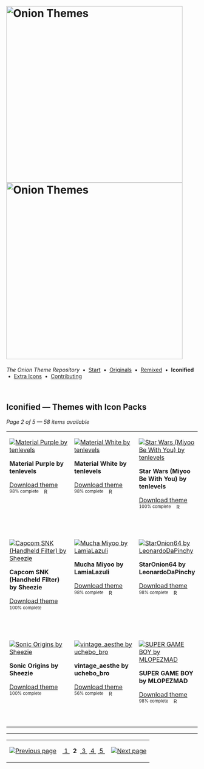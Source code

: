 <!--




















=================================================================================
---------------------------------------------------------------------------------

██████╗  ██████╗     ███╗   ██╗ ██████╗ ████████╗    ███████╗██████╗ ██╗████████╗
██╔══██╗██╔═══██╗    ████╗  ██║██╔═══██╗╚══██╔══╝    ██╔════╝██╔══██╗██║╚══██╔══╝
██║  ██║██║   ██║    ██╔██╗ ██║██║   ██║   ██║       █████╗  ██║  ██║██║   ██║   
██║  ██║██║   ██║    ██║╚██╗██║██║   ██║   ██║       ██╔══╝  ██║  ██║██║   ██║   
██████╔╝╚██████╔╝    ██║ ╚████║╚██████╔╝   ██║       ███████╗██████╔╝██║   ██║   
╚═════╝  ╚═════╝     ╚═╝  ╚═══╝ ╚═════╝    ╚═╝       ╚══════╝╚═════╝ ╚═╝   ╚═╝   

---------------------------------------------------------------------------------
=================================================================================

                  Note: This file was automatically generated.

            Run `python .github/generate.py` to regenerate the pages.




















-->
<p>&nbsp;</p>

# <img alt="Onion Themes" src="https://user-images.githubusercontent.com/44569252/179506709-0db2a8f5-3074-477c-81c4-719f281ddccc.png#gh-dark-mode-only" width="464px"><img alt="Onion Themes" src="https://user-images.githubusercontent.com/44569252/179506712-d5a1a916-7270-4902-aa55-5d93f7ee0f6e.png#gh-light-mode-only" width="464px">

*The Onion Theme Repository* &nbsp;•&nbsp; [Start](../../README.md) &nbsp;• &nbsp;[Originals](../custom/index.md) &nbsp;• &nbsp;[Remixed](../remixed/index.md) &nbsp;• &nbsp;**Iconified** &nbsp;• &nbsp;[Extra&nbsp;Icons](../icons_standalone/index.md) &nbsp;• &nbsp;[Contributing](../../CONTRIBUTING.md)

<p>&nbsp;</p>


## Iconified — Themes with Icon Packs

*Page 2 of 5 — 58 items available*
<table align=center><tr>


<td valign="top" width="25.00%">

[![Material Purple by tenlevels](../../themes/Material%20%286-pack%29%20by%20tenlevels/Material%20Purple%20by%20tenlevels/icons/preview.png)](https://onionui.github.io/iconpack_preview.html#Material%20Purple%20by%20tenlevels,Material%20Purple%20by%20tenlevels:themes/Material%20%286-pack%29%20by%20tenlevels/Material%20Purple%20by%20tenlevels/icons "Click to see the full icon pack preview page")

**Material Purple by tenlevels**

[Download theme](https://raw.githubusercontent.com/OnionUI/Themes/main/release/Material%20%286-pack%29%20by%20tenlevels.zip "Material (6-pack) by tenlevels") <sub><sup>&nbsp;&nbsp; 98%&nbsp;complete</sup> &nbsp;&nbsp; <a href="/themes/Material%20%286-pack%29%20by%20tenlevels/Material%20Purple%20by%20tenlevels/README.md"><img src="https://user-images.githubusercontent.com/44569252/215358455-b6a1348b-8161-40d6-9cc1-cc31720377c4.png" height="16" title="README"></a> &nbsp;&nbsp; </sub>

&nbsp;&nbsp;&nbsp;&nbsp;&nbsp;&nbsp;&nbsp;&nbsp;&nbsp;&nbsp;&nbsp;&nbsp;&nbsp;&nbsp;&nbsp;&nbsp;&nbsp;&nbsp;&nbsp;&nbsp;&nbsp;&nbsp;&nbsp;&nbsp;&nbsp;&nbsp;&nbsp;&nbsp;&nbsp;&nbsp;&nbsp;&nbsp;&nbsp;&nbsp;&nbsp;&nbsp;<br/></td>


<td valign="top" width="25.00%">

[![Material White by tenlevels](../../themes/Material%20%286-pack%29%20by%20tenlevels/Material%20White%20by%20tenlevels/icons/preview.png)](https://onionui.github.io/iconpack_preview.html#Material%20White%20by%20tenlevels,Material%20White%20by%20tenlevels:themes/Material%20%286-pack%29%20by%20tenlevels/Material%20White%20by%20tenlevels/icons "Click to see the full icon pack preview page")

**Material White by tenlevels**

[Download theme](https://raw.githubusercontent.com/OnionUI/Themes/main/release/Material%20%286-pack%29%20by%20tenlevels.zip "Material (6-pack) by tenlevels") <sub><sup>&nbsp;&nbsp; 98%&nbsp;complete</sup> &nbsp;&nbsp; <a href="/themes/Material%20%286-pack%29%20by%20tenlevels/Material%20White%20by%20tenlevels/README.md"><img src="https://user-images.githubusercontent.com/44569252/215358455-b6a1348b-8161-40d6-9cc1-cc31720377c4.png" height="16" title="README"></a> &nbsp;&nbsp; </sub>

&nbsp;&nbsp;&nbsp;&nbsp;&nbsp;&nbsp;&nbsp;&nbsp;&nbsp;&nbsp;&nbsp;&nbsp;&nbsp;&nbsp;&nbsp;&nbsp;&nbsp;&nbsp;&nbsp;&nbsp;&nbsp;&nbsp;&nbsp;&nbsp;&nbsp;&nbsp;&nbsp;&nbsp;&nbsp;&nbsp;&nbsp;&nbsp;&nbsp;&nbsp;&nbsp;&nbsp;<br/></td>


<td valign="top" width="25.00%">

[![Star Wars (Miyoo Be With You) by tenlevels](../../themes/Star%20Wars%20%28Miyoo%20Be%20With%20You%29%20by%20tenlevels/icons/preview.png)](https://onionui.github.io/iconpack_preview.html#Star%20Wars%20%28Miyoo%20Be%20With%20You%29%20by%20tenlevels,Star%20Wars%20%28Miyoo%20Be%20With%20You%29%20by%20tenlevels:themes/Star%20Wars%20%28Miyoo%20Be%20With%20You%29%20by%20tenlevels/icons "Click to see the full icon pack preview page")

**Star Wars (Miyoo Be With You) by tenlevels**

[Download theme](https://raw.githubusercontent.com/OnionUI/Themes/main/release/Star%20Wars%20%28Miyoo%20Be%20With%20You%29%20by%20tenlevels.zip "Star Wars (Miyoo Be With You) by tenlevels") <sub><sup>&nbsp;&nbsp; 100%&nbsp;complete</sup> &nbsp;&nbsp; <a href="/themes/Star%20Wars%20%28Miyoo%20Be%20With%20You%29%20by%20tenlevels/README.md"><img src="https://user-images.githubusercontent.com/44569252/215358455-b6a1348b-8161-40d6-9cc1-cc31720377c4.png" height="16" title="README"></a> &nbsp;&nbsp; </sub>

&nbsp;&nbsp;&nbsp;&nbsp;&nbsp;&nbsp;&nbsp;&nbsp;&nbsp;&nbsp;&nbsp;&nbsp;&nbsp;&nbsp;&nbsp;&nbsp;&nbsp;&nbsp;&nbsp;&nbsp;&nbsp;&nbsp;&nbsp;&nbsp;&nbsp;&nbsp;&nbsp;&nbsp;&nbsp;&nbsp;&nbsp;&nbsp;&nbsp;&nbsp;&nbsp;&nbsp;<br/></td>


<td valign="top" width="25.00%">

[![sONIONc by tenlevels](../../themes/sONIONc%20by%20tenlevels/icons/preview.png)](https://onionui.github.io/iconpack_preview.html#sONIONc%20by%20tenlevels,sONIONc%20by%20tenlevels:themes/sONIONc%20by%20tenlevels/icons "Click to see the full icon pack preview page")

**sONIONc by tenlevels**

[Download theme](https://raw.githubusercontent.com/OnionUI/Themes/main/release/sONIONc%20by%20tenlevels.zip "sONIONc by tenlevels") <sub><sup>&nbsp;&nbsp; 100%&nbsp;complete</sup> &nbsp;&nbsp; </sub>

&nbsp;&nbsp;&nbsp;&nbsp;&nbsp;&nbsp;&nbsp;&nbsp;&nbsp;&nbsp;&nbsp;&nbsp;&nbsp;&nbsp;&nbsp;&nbsp;&nbsp;&nbsp;&nbsp;&nbsp;&nbsp;&nbsp;&nbsp;&nbsp;&nbsp;&nbsp;&nbsp;&nbsp;&nbsp;&nbsp;&nbsp;&nbsp;&nbsp;&nbsp;&nbsp;&nbsp;<br/></td>

</tr><tr>

<td valign="top" width="25.00%">

[![Capcom SNK (Handheld Filter) by Sheezie](../../themes/Capcom%20SNK%20%28Handheld%20Filter%29%20by%20Sheezie/icons/preview.png)](https://onionui.github.io/iconpack_preview.html#Capcom%20SNK%20%28Handheld%20Filter%29%20by%20Sheezie,Capcom%20SNK%20%28Handheld%20Filter%29%20by%20Sheezie:themes/Capcom%20SNK%20%28Handheld%20Filter%29%20by%20Sheezie/icons "Click to see the full icon pack preview page")

**Capcom SNK (Handheld Filter) by Sheezie**

[Download theme](https://raw.githubusercontent.com/OnionUI/Themes/main/release/Capcom%20SNK%20%28Handheld%20Filter%29%20by%20Sheezie.zip "Capcom SNK (Handheld Filter) by Sheezie") <sub><sup>&nbsp;&nbsp; 100%&nbsp;complete</sup> &nbsp;&nbsp; </sub>

<br/></td>


<td valign="top" width="25.00%">

[![Mucha Miyoo by LamiaLazuli](../../themes/Mucha%20Miyoo%20by%20LamiaLazuli/icons/preview.png)](https://onionui.github.io/iconpack_preview.html#Mucha%20Miyoo%20by%20LamiaLazuli,Mucha%20Miyoo%20by%20LamiaLazuli:themes/Mucha%20Miyoo%20by%20LamiaLazuli/icons "Click to see the full icon pack preview page")

**Mucha Miyoo by LamiaLazuli**

[Download theme](https://raw.githubusercontent.com/OnionUI/Themes/main/release/Mucha%20Miyoo%20by%20LamiaLazuli.zip "Mucha Miyoo by LamiaLazuli") <sub><sup>&nbsp;&nbsp; 98%&nbsp;complete</sup> &nbsp;&nbsp; <a href="/themes/Mucha%20Miyoo%20by%20LamiaLazuli/readme.md"><img src="https://user-images.githubusercontent.com/44569252/215358455-b6a1348b-8161-40d6-9cc1-cc31720377c4.png" height="16" title="README"></a> &nbsp;&nbsp; </sub>

<br/></td>


<td valign="top" width="25.00%">

[![StarOnion64 by LeonardoDaPinchy](../../themes/StarOnion64%20by%20LeonardoDaPinchy/icons/preview.png)](https://onionui.github.io/iconpack_preview.html#StarOnion64%20by%20LeonardoDaPinchy,StarOnion64%20by%20LeonardoDaPinchy:themes/StarOnion64%20by%20LeonardoDaPinchy/icons "Click to see the full icon pack preview page")

**StarOnion64 by LeonardoDaPinchy**

[Download theme](https://raw.githubusercontent.com/OnionUI/Themes/main/release/StarOnion64%20by%20LeonardoDaPinchy.zip "StarOnion64 by LeonardoDaPinchy") <sub><sup>&nbsp;&nbsp; 98%&nbsp;complete</sup> &nbsp;&nbsp; <a href="/themes/StarOnion64%20by%20LeonardoDaPinchy/README.txt"><img src="https://user-images.githubusercontent.com/44569252/215358455-b6a1348b-8161-40d6-9cc1-cc31720377c4.png" height="16" title="README"></a> &nbsp;&nbsp; </sub>

<br/></td>


<td valign="top" width="25.00%">

[![NES by MLOPEZMAD](../../themes/NES%20by%20MLOPEZMAD/icons/preview.png)](https://onionui.github.io/iconpack_preview.html#NES%20by%20MLOPEZMAD,NES%20by%20MLOPEZMAD:themes/NES%20by%20MLOPEZMAD/icons "Click to see the full icon pack preview page")

**NES by MLOPEZMAD**

[Download theme](https://raw.githubusercontent.com/OnionUI/Themes/main/release/NES%20by%20MLOPEZMAD.zip "NES by MLOPEZMAD") <sub><sup>&nbsp;&nbsp; 91%&nbsp;complete</sup> &nbsp;&nbsp; <a href="/themes/NES%20by%20MLOPEZMAD/readme.md"><img src="https://user-images.githubusercontent.com/44569252/215358455-b6a1348b-8161-40d6-9cc1-cc31720377c4.png" height="16" title="README"></a> &nbsp;&nbsp; </sub>

<br/></td>

</tr><tr>

<td valign="top" width="25.00%">

[![Sonic Origins by Sheezie](../../themes/Sonic%20Origins%20by%20Sheezie/icons/preview.png)](https://onionui.github.io/iconpack_preview.html#Sonic%20Origins%20by%20Sheezie,Sonic%20Origins%20by%20Sheezie:themes/Sonic%20Origins%20by%20Sheezie/icons "Click to see the full icon pack preview page")

**Sonic Origins by Sheezie**

[Download theme](https://raw.githubusercontent.com/OnionUI/Themes/main/release/Sonic%20Origins%20by%20Sheezie.zip "Sonic Origins by Sheezie") <sub><sup>&nbsp;&nbsp; 100%&nbsp;complete</sup> &nbsp;&nbsp; </sub>

<br/></td>


<td valign="top" width="25.00%">

[![vintage_aesthe by uchebo_bro](../../themes/vintage_aesthe%20by%20uchebo_bro/icons/preview.png)](https://onionui.github.io/iconpack_preview.html#vintage_aesthe%20by%20uchebo_bro,vintage_aesthe%20by%20uchebo_bro:themes/vintage_aesthe%20by%20uchebo_bro/icons "Click to see the full icon pack preview page")

**vintage_aesthe by uchebo_bro**

[Download theme](https://raw.githubusercontent.com/OnionUI/Themes/main/release/vintage_aesthe%20by%20uchebo_bro.zip "vintage_aesthe by uchebo_bro") <sub><sup>&nbsp;&nbsp; 56%&nbsp;complete</sup> &nbsp;&nbsp; <a href="/themes/vintage_aesthe%20by%20uchebo_bro/readme.md"><img src="https://user-images.githubusercontent.com/44569252/215358455-b6a1348b-8161-40d6-9cc1-cc31720377c4.png" height="16" title="README"></a> &nbsp;&nbsp; </sub>

<br/></td>


<td valign="top" width="25.00%">

[![SUPER GAME BOY by MLOPEZMAD](../../themes/SUPER%20GAME%20BOY%20by%20MLOPEZMAD/icons/preview.png)](https://onionui.github.io/iconpack_preview.html#SUPER%20GAME%20BOY%20by%20MLOPEZMAD,SUPER%20GAME%20BOY%20by%20MLOPEZMAD:themes/SUPER%20GAME%20BOY%20by%20MLOPEZMAD/icons "Click to see the full icon pack preview page")

**SUPER GAME BOY by MLOPEZMAD**

[Download theme](https://raw.githubusercontent.com/OnionUI/Themes/main/release/SUPER%20GAME%20BOY%20by%20MLOPEZMAD.zip "SUPER GAME BOY by MLOPEZMAD") <sub><sup>&nbsp;&nbsp; 98%&nbsp;complete</sup> &nbsp;&nbsp; <a href="/themes/SUPER%20GAME%20BOY%20by%20MLOPEZMAD/readme.md"><img src="https://user-images.githubusercontent.com/44569252/215358455-b6a1348b-8161-40d6-9cc1-cc31720377c4.png" height="16" title="README"></a> &nbsp;&nbsp; </sub>

<br/></td>


<td valign="top" width="25.00%">

[![PIXELPUNK by anthr_alxndr](../../themes/PIXELPUNK%20by%20anthr_alxndr/icons/preview.png)](https://onionui.github.io/iconpack_preview.html#PIXELPUNK%20by%20anthr_alxndr,PIXELPUNK%20by%20anthr_alxndr:themes/PIXELPUNK%20by%20anthr_alxndr/icons "Click to see the full icon pack preview page")

**PIXELPUNK by anthr_alxndr**

[Download theme](https://raw.githubusercontent.com/OnionUI/Themes/main/release/PIXELPUNK%20by%20anthr_alxndr.zip "PIXELPUNK by anthr_alxndr") <sub><sup>&nbsp;&nbsp; 100%&nbsp;complete</sup> &nbsp;&nbsp; <a href="/themes/PIXELPUNK%20by%20anthr_alxndr/readme.md"><img src="https://user-images.githubusercontent.com/44569252/215358455-b6a1348b-8161-40d6-9cc1-cc31720377c4.png" height="16" title="README"></a> &nbsp;&nbsp; </sub>

<br/></td>

</tr></table>



---

<table align="center"><tr><td align="right">

[![Previous page](https://github.com/OnionUI/Themes/assets/44569252/fb1e949d-00a9-47d2-ad8b-cf273dbcf1bd)](index.md)

</td><td align="center" valign="middle">

[&nbsp;1&nbsp;](index.md) &nbsp;**2**&nbsp; [&nbsp;3&nbsp;](index-03-11.md) [&nbsp;4&nbsp;](index-02-6b.md) [&nbsp;5&nbsp;](index-01-79.md)

</td><td>

[![Next page](https://github.com/OnionUI/Themes/assets/44569252/a0717376-2b5b-4534-9eba-4d2d3961f06b)](index-03-11.md)

</td></tr></table>